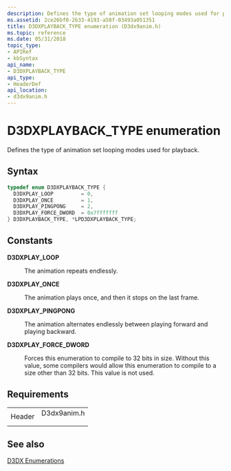 ```yaml
---
description: Defines the type of animation set looping modes used for playback.
ms.assetid: 2ce26bf0-2b33-4193-a58f-03493a051351
title: D3DXPLAYBACK_TYPE enumeration (D3dx9anim.h)
ms.topic: reference
ms.date: 05/31/2018
topic_type: 
- APIRef
- kbSyntax
api_name: 
- D3DXPLAYBACK_TYPE
api_type: 
- HeaderDef
api_location: 
- d3dx9anim.h
---
```


# D3DXPLAYBACK\_TYPE enumeration

Defines the type of animation set looping modes used for playback.

## Syntax


```C++
typedef enum D3DXPLAYBACK_TYPE { 
  D3DXPLAY_LOOP         = 0,
  D3DXPLAY_ONCE         = 1,
  D3DXPLAY_PINGPONG     = 2,
  D3DXPLAY_FORCE_DWORD  = 0x7fffffff
} D3DXPLAYBACK_TYPE, *LPD3DXPLAYBACK_TYPE;
```



## Constants

<dl> <dt>

<span id="D3DXPLAY_LOOP"></span><span id="d3dxplay_loop"></span>**D3DXPLAY\_LOOP**
</dt> <dd>

The animation repeats endlessly.

</dd> <dt>

<span id="D3DXPLAY_ONCE"></span><span id="d3dxplay_once"></span>**D3DXPLAY\_ONCE**
</dt> <dd>

The animation plays once, and then it stops on the last frame.

</dd> <dt>

<span id="D3DXPLAY_PINGPONG"></span><span id="d3dxplay_pingpong"></span>**D3DXPLAY\_PINGPONG**
</dt> <dd>

The animation alternates endlessly between playing forward and playing backward.

</dd> <dt>

<span id="D3DXPLAY_FORCE_DWORD"></span><span id="d3dxplay_force_dword"></span>**D3DXPLAY\_FORCE\_DWORD**
</dt> <dd>

Forces this enumeration to compile to 32 bits in size. Without this value, some compilers would allow this enumeration to compile to a size other than 32 bits. This value is not used.

</dd> </dl>

## Requirements



|                   |                                                                                        |
|-------------------|----------------------------------------------------------------------------------------|
| Header<br/> | <dl> <dt>D3dx9anim.h</dt> </dl> |



## See also

<dl> <dt>

[D3DX Enumerations](dx9-graphics-reference-d3dx-enums.md)
</dt> </dl>

 

 




